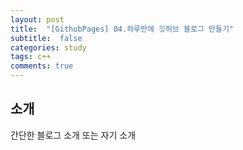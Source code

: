 ```yaml
---
layout: post
title:  "[GithubPages] 04.하루만에 깃허브 블로그 만들기"
subtitle:  false
categories: study
tags: c++
comments: true
---
```


## 소개

간단한 블로그 소개 또는 자기 소개
